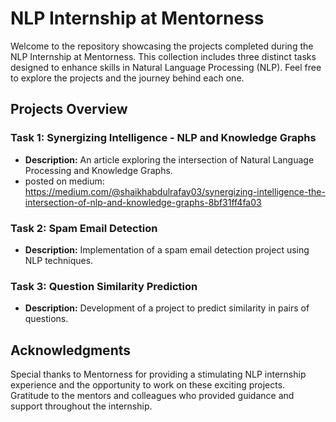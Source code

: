 # NLP Internship  at Mentorness

Welcome to the repository showcasing the projects completed during the NLP Internship at Mentorness. This collection includes three distinct tasks designed to enhance skills in Natural Language Processing (NLP). Feel free to explore the projects and the journey behind each one.

## Projects Overview

### Task 1: Synergizing Intelligence - NLP and Knowledge Graphs
- **Description:** An article exploring the intersection of Natural Language Processing and Knowledge Graphs.
- posted on medium: https://medium.com/@shaikhabdulrafay03/synergizing-intelligence-the-intersection-of-nlp-and-knowledge-graphs-8bf31ff4fa03

### Task 2: Spam Email Detection
- **Description:** Implementation of a spam email detection project using NLP techniques.

### Task 3: Question Similarity Prediction
- **Description:** Development of a project to predict similarity in pairs of questions.

## Acknowledgments
Special thanks to Mentorness for providing a stimulating NLP internship experience and the opportunity to work on these exciting projects. Gratitude to the mentors and colleagues who provided guidance and support throughout the internship.
